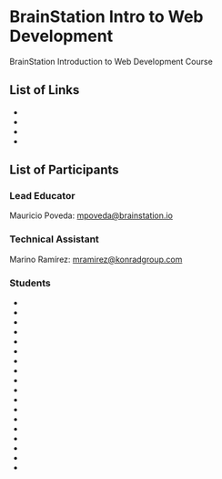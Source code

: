 # BrainStation Intro to Web Development
BrainStation Introduction to Web Development Course

## List of Links
* [The Next Web course curricula to compare]: http://academy.thenextweb.com/courses/learn-to-build-beautiful-html5-and-css3-websites-in-1-month
* [Udemy Complete Web Development course to compare]: https://www.udemy.com/complete-web-developer-course/
* [Floats]: http://bitsofco.de/2015/how-floating-works/
* [Front End Development Bookmarks]: https://github.com/dypsilon/frontend-dev-bookmarks


## List of Participants
### Lead Educator
Mauricio Poveda: mpoveda@brainstation.io
### Technical Assistant
Marino Ramírez: mramirez@konradgroup.com
### Students
* [Jose Castro]: jp@gobu.io
* [Lucia Carpio]:	carpio297@gmail.com
* [Jose Andres Solano]:	asolanoq@outlook.com
* [Arturo Salas]:	salas89a@gmail.com
* [Jason Gutierrez]:	jason.gutierrezp@gmail.com
* [Lilliam Brenes Coto]:	litobreco@hotmail.com
* [María José Ortega]:	majok86@yahoo.com
* [Melissa López]:	melissalopez26@hotmail.com
* [Alejandra Mora]:	alemv7@gmail.com
* [Fabrice Damiana]:	fadamiana.12@gmail.com
* [Gabriela Baidal]:	gabriela.baidal@digitaslbi.com
* [Jairo Rosales]:	queko78@gmail.com
* [Mariano Vega Abarca]:	luismariano@vegabarca.com
* [David Meléndez]:	dma9@hotmail.com
* [Ana María Montero Barrantes]:	amonterobarrantes@gmail.com
* [Sergio Sánchez]:	sergio.sanchez@prodigious.cr 
* [Edwin Acuña]:	edwinacunav@gmail.com
* [Damián]:	damian@semcorps.com
